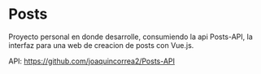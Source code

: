 # Posts

Proyecto personal en donde desarrolle, consumiendo la api Posts-API, la interfaz para una web de creacion de posts con Vue.js. 

API: https://github.com/joaquincorrea2/Posts-API

